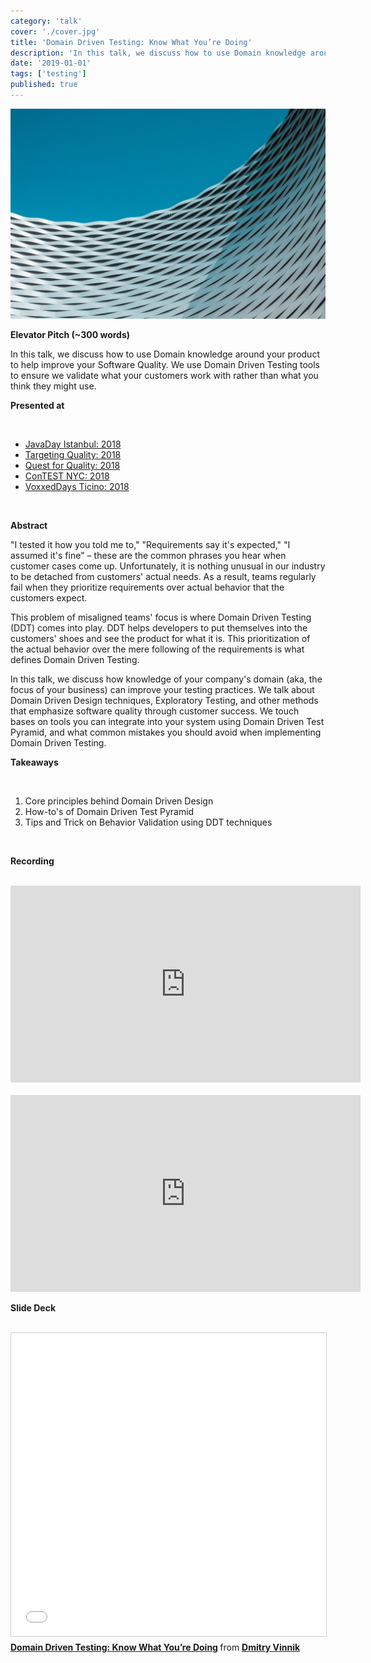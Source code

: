 ```yaml
---
category: 'talk'
cover: './cover.jpg'
title: 'Domain Driven Testing: Know What You’re Doing'
description: 'In this talk, we discuss how to use Domain knowledge around your product to help improve your Software Quality.'
date: '2019-01-01'
tags: ['testing']
published: true
---
```

![Architecture](./cover.jpg)

**Elevator Pitch (~300 words)**

In this talk, we discuss how to use Domain knowledge around your product to help improve your Software Quality. We use Domain Driven Testing tools to ensure we validate what your customers work with rather than what you think they might use.

**Presented at**

<br>

- [JavaDay Istanbul: 2018]()
- [Targeting Quality: 2018]()
- [Quest for Quality: 2018]()
- [ConTEST NYC: 2018]()
- [VoxxedDays Ticino: 2018]()
<br>

**Abstract**
 
"I tested it how you told me to," "Requirements say it's expected," "I assumed it's fine" – these are the common phrases you hear when customer cases come up. Unfortunately, it is nothing unusual in our industry to be detached from customers' actual needs. As a result, teams regularly fail when they prioritize requirements over actual behavior that the customers expect.

This problem of misaligned teams' focus is where Domain Driven Testing (DDT) comes into play. DDT helps developers to put themselves into the customers' shoes and see the product for what it is. This prioritization of the actual behavior over the mere following of the requirements is what defines Domain Driven Testing.

In this talk, we discuss how knowledge of your company's domain (aka, the focus of your business) can improve your testing practices. We talk about Domain Driven Design techniques, Exploratory Testing, and other methods that emphasize software quality through customer success. We touch bases on tools you can integrate into your system using Domain Driven Test Pyramid, and what common mistakes you should avoid when implementing Domain Driven Testing.

**Takeaways**

<br>

1. Core principles behind Domain Driven Design 
2. How-to's of Domain Driven Test Pyramid
3. Tips and Trick on Behavior Validation using DDT techniques

   
<br>

**Recording**

<br>

<iframe width="560" height="315" src="https://www.youtube.com/embed/82bVGCLZQCo" title="YouTube video player" frameborder="0" allow="accelerometer; autoplay; clipboard-write; encrypted-media; gyroscope; picture-in-picture" allowfullscreen></iframe>

<br>
<br>

<iframe width="560" height="315" src="https://www.youtube.com/embed/UIycEOBxMpA" title="YouTube video player" frameborder="0" allow="accelerometer; autoplay; clipboard-write; encrypted-media; gyroscope; picture-in-picture" allowfullscreen></iframe>

<br>

**Slide Deck**

<br>

<iframe src="//www.slideshare.net/slideshow/embed_code/key/5DhAFgH8bDPJ5x" width="595" height="485" frameborder="0" marginwidth="0" marginheight="0" scrolling="no" style="border:1px solid #CCC; border-width:1px; margin-bottom:5px; max-width: 100%;" allowfullscreen> </iframe> <div style="margin-bottom:5px"> <strong> <a href="//www.slideshare.net/DmitryVinnik1/domain-driven-testing-know-what-youre-doing" title="Domain Driven Testing: Know What You’re Doing" target="_blank">Domain Driven Testing: Know What You’re Doing</a> </strong> from <strong><a href="https://www.slideshare.net/DmitryVinnik1" target="_blank">Dmitry Vinnik</a></strong> </div>
